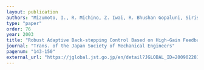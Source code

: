 ```yaml
---
layout: publication
authors: "Mizumoto, I., R. Michino, Z. Iwai, R. Bhushan Gopaluni, Sirish L. Shah"
type: "paper"
order: 76
year: 2003
title: "Robust Adaptive Back-stepping Control Based on High-Gain Feedback and Its Application to a CSTR"
journal: "Trans. of the Japan Society of Mechanical Engineers"
pagenum: "143-150"
external_url: "https://jglobal.jst.go.jp/en/detail?JGLOBAL_ID=200902281511192308"
---
```

